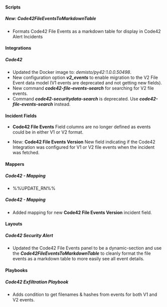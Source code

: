 
#### Scripts

##### New: Code42FileEventsToMarkdownTable

- Formats Code42 File Events as a markdown table for display in Code42 Alert Incidents

#### Integrations

##### Code42
- Updated the Docker image to: *demisto/py42:1.0.0.50498*.
- New configuration option ***v2_events*** to enable migration to the V2 File Event data model (V1 events are deprecated and not getting new fields).
- New command ***code42-file-events-search*** for searching for V2 file events.
- Command ***code42-securitydata-search*** is deprecated. Use ***code42-file-events-search*** instead.

#### Incident Fields

- **Code42 File Events** Field columns are no longer defined as events could be in either V1 or V2 format.

- New: **Code42 File Events Version** New field indicating if the Code42 Integration was configured for V1 or V2 file events when the incident was fetched.

#### Mappers

##### Code42 - Mapping

- %%UPDATE_RN%%
##### Code42 - Mapping

- Added mapping for new **Code42 File Events Version** incident field.

#### Layouts
##### Code42 Security Alert
- Updated the Code42 File Events panel to be a dynamic-section and use the ***Code42FileEventsToMarkdownTable*** to cleanly format the file events as a markdown table to more easily see all event details.

#### Playbooks

##### Code42 Exfiltration Playbook
- Adds condition to get filenames & hashes from events for both V1 and V2 events.